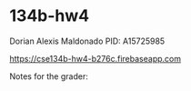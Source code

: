 # 134b-hw4
Dorian Alexis Maldonado
PID: A15725985

https://cse134b-hw4-b276c.firebaseapp.com

Notes for the grader: 
